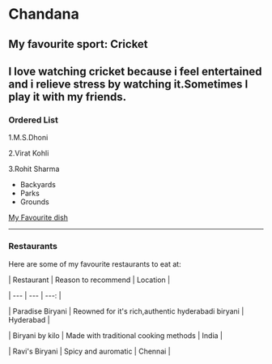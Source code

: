 # Chandana
## My favourite sport: Cricket
I love watching cricket because i feel **entertained** and i relieve **stress** by watching it.Sometimes I play it with my friends.
---
### Ordered List

1.M.S.Dhoni

2.Virat Kohli

3.Rohit Sharma

- Backyards
- Parks
- Grounds


[My Favourite dish](./MyDish.md)


---

### Restaurants

Here are some of my favourite restaurants to eat at:

| Restaurant | Reason to recommend | Location |

| --- | --- | ---: |

| Paradise Biryani | Reowned for it's rich,authentic hyderabadi biryani | Hyderabad |

| Biryani by kilo | Made with traditional cooking methods | India |

| Ravi's Biryani | Spicy and auromatic | Chennai |

